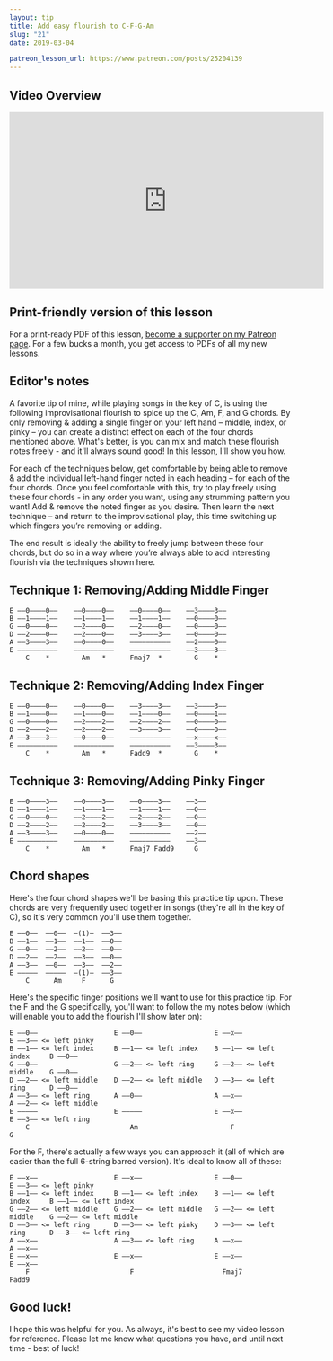 ```yaml
---
layout: tip
title: Add easy flourish to C-F-G-Am
slug: "21"
date: 2019-03-04

patreon_lesson_url: https://www.patreon.com/posts/25204139
---
```


## Video Overview

<iframe width="560" height="315" src="https://www.youtube.com/embed/a01k8UjZ5xQ?showinfo=0" frameborder="0" allowfullscreen></iframe>

## Print-friendly version of this lesson

For a print-ready PDF of this lesson, [become a supporter on my Patreon page](https://www.patreon.com/posts/25204139). For a few bucks a month, you get access to PDFs of all my new lessons.

<!-- Coming soon! Look for it Thursday, March 7. -->

## Editor's notes

A favorite tip of mine, while playing songs in the key of C, is using the following improvisational flourish to spice up the C, Am, F, and G chords. By only removing & adding a single finger on your left hand – middle, index, or pinky – you can create a distinct effect on each of the four chords mentioned above. What's better, is you can mix and match these flourish notes freely - and it'll always sound good! In this lesson, I'll show you how.

For each of the techniques below, get comfortable by being able to remove & add the individual left-hand finger noted in each heading – for each of the four chords. Once you feel comfortable with this, try to play freely using these four chords - in any order you want, using any strumming pattern you want! Add & remove the noted finger as you desire. Then learn the next technique – and return to the improvisational play, this time switching up which fingers you’re removing or adding.

The end result is ideally the ability to freely jump between these four chords, but do so in a way where you’re always able to add interesting flourish via the techniques shown here.          

## Technique 1: Removing/Adding Middle Finger

    E ––0––––0––    ––0––––0––    ––0––––0––    ––3––––3––
    B ––1––––1––    ––1––––1––    ––1––––1––    ––0––––0––
    G ––0––––0––    ––2––––0––    ––2––––0––    ––0––––0––
    D ––2––––0––    ––2––––0––    ––3––––3––    ––0––––0––
    A ––3––––3––    ––0––––0––    ––––––––––    ––2––––0––
    E ––––––––––    ––––––––––    ––––––––––    ––3––––3––
        C    *        Am   *      Fmaj7  *        G    *  

## Technique 2: Removing/Adding Index Finger

    E ––0––––0––    ––0––––0––    ––3––––3––    ––3––––3––
    B ––1––––0––    ––1––––0––    ––1––––0––    ––0––––1––
    G ––0––––0––    ––2––––2––    ––2––––2––    ––0––––0––
    D ––2––––2––    ––2––––2––    ––3––––3––    ––0––––0––
    A ––3––––3––    ––0––––0––    ––––––––––    ––x––––x––
    E ––––––––––    ––––––––––    ––––––––––    ––3––––3––
        C    *        Am   *      Fadd9  *        G    *

## Technique 3: Removing/Adding Pinky Finger

    E ––0––––3––    ––0––––3––    ––0––––3––    ––3––
    B ––1––––1––    ––1––––1––    ––1––––1––    ––0––
    G ––0––––0––    ––2––––2––    ––2––––2––    ––0––
    D ––2––––2––    ––2––––2––    ––3––––3––    ––0––
    A ––3––––3––    ––0––––0––    ––––––––––    ––2––
    E ––––––––––    ––––––––––    ––––––––––    ––3––
        C    *        Am   *      Fmaj7 Fadd9     G

## Chord shapes

Here's the four chord shapes we'll be basing this practice tip upon. These chords are very frequently used together in songs (they're all in the key of C), so it's very common you'll use them together.

    E ––0––  ––0––  –(1)–  ––3––
    B ––1––  ––1––  ––1––  ––0––
    G ––0––  ––2––  ––2––  ––0––
    D ––2––  ––2––  ––3––  ––0––
    A ––3––  ––0––  ––3––  ––2––
    E –––––  –––––  –(1)–  ––3––
        C      Am     F      G  

Here's the specific finger positions we'll want to use for this practice tip. For the F and the G specifically, you'll want to follow the my notes below (which will enable you to add the flourish I'll show later on):

    E ––0––                   E ––0––                  E ––x––                   E ––3–– <= left pinky
    B ––1–– <= left index     B ––1–– <= left index    B ––1–– <= left index     B ––0––
    G ––0––                   G ––2–– <= left ring     G ––2–– <= left middle    G ––0––                 
    D ––2–– <= left middle    D ––2–– <= left middle   D ––3–– <= left ring      D ––0––
    A ––3–– <= left ring      A ––0––                  A ––x––                   A ––2–– <= left middle    
    E –––––                   E –––––                  E ––x––                   E ––3–– <= left ring  
        C                         Am                       F                         G  

For the F, there's actually a few ways you can approach it (all of which are easier than the full 6-string barred version). It's ideal to know all of these:

    E ––x––                   E ––x––                  E ––0––                   E ––3–– <= left pinky               
    B ––1–– <= left index     B ––1–– <= left index    B ––1–– <= left index     B ––1–– <= left index
    G ––2–– <= left middle    G ––2–– <= left middle   G ––2–– <= left middle    G ––2–– <= left middle
    D ––3–– <= left ring      D ––3–– <= left pinky    D ––3–– <= left ring      D ––3–– <= left ring  
    A ––x––                   A ––3–– <= left ring     A ––x––                   A ––x––               
    E ––x––                   E ––x––                  E ––x––                   E ––x––               
        F                         F                      Fmaj7                     Fadd9       

## Good luck!

I hope this was helpful for you. As always, it's best to see my video lesson for reference. Please let me know what questions you have, and until next time - best of luck!
